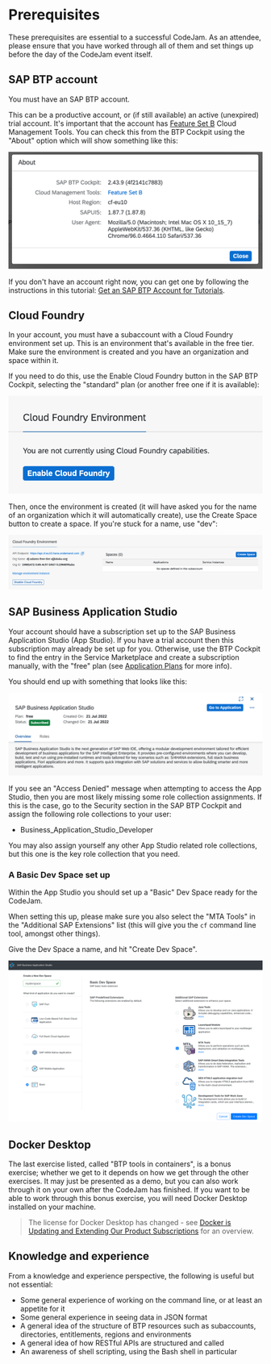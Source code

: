 # Prerequisites

These prerequisites are essential to a successful CodeJam. As an attendee, please ensure that you have worked through all of them and set things up before the day of the CodeJam event itself.

## SAP BTP account

You must have an SAP BTP account.

This can be a productive account, or (if still available) an active (unexpired) trial account. It's important that the account has [Feature Set B](https://help.sap.com/products/BTP/65de2977205c403bbc107264b8eccf4b/caf4e4e23aef4666ad8f125af393dfb2.html) Cloud Management Tools. You can check this from the BTP Cockpit using the "About" option which will show something like this:

![The About popup showing Feature Set B](assets/cockpit-about-popup.png)

If you don't have an account right now, you can get one by following the instructions in this tutorial: [Get an SAP BTP Account for Tutorials](https://developers.sap.com/tutorials/btp-cockpit-setup.html).

## Cloud Foundry

In your account, you must have a subaccount with a Cloud Foundry environment set up. This is an environment that's available in the free tier. Make sure the environment is created and you have an organization and space within it.

If you need to do this, use the Enable Cloud Foundry button in the SAP BTP Cockpit, selecting the "standard" plan (or another free one if it is available):

![Enable Cloud Foundry button](assets/enable-cloud-foundry-button.png)

Then, once the environment is created (it will have asked you for the name of an organization which it will automatically create), use the Create Space button to create a space. If you're stuck for a name, use "dev":

![Create Space button](assets/create-space-button.png)

## SAP Business Application Studio

Your account should have a subscription set up to the SAP Business Application Studio (App Studio). If you have a trial account then this subscription may already be set up for you. Otherwise, use the BTP Cockpit to find the entry in the Service Marketplace and create a subscription manually, with the "free" plan (see [Application Plans](https://help.sap.com/products/SAP%20Business%20Application%20Studio/9d1db9835307451daa8c930fbd9ab264/2c72917df87e47c290e061a556d92398.html?locale=en-US) for more info).

You should end up with something that looks like this:

![subscription to App Studio](assets/bas-free.png)

If you see an "Access Denied" message when attempting to access the App Studio, then you are most likely missing some role collection assignments. If this is the case, go to the Security section in the SAP BTP Cockpit and assign the following role collections to your user:

* Business_Application_Studio_Developer

You may also assign yourself any other App Studio related role collections, but this one is the key role collection that you need.

### A Basic Dev Space set up

Within the App Studio you should set up a "Basic" Dev Space ready for the CodeJam.

When setting this up, please make sure you also select the "MTA Tools" in the "Additional SAP Extensions" list (this will give you the `cf` command line tool, amongst other things).

Give the Dev Space a name, and hit "Create Dev Space".

![Creating a Basic Dev Space](assets/app-studio-creating-dev-space.png)

## Docker Desktop

The last exercise listed, called "BTP tools in containers", is a bonus exercise; whether we get to it depends on how we get through the other exercises. It may just be presented as a demo, but you can also work through it on your own after the CodeJam has finished. If you want to be able to work through this bonus exercise, you will need Docker Desktop installed on your machine.

> The license for Docker Desktop has changed - see [Docker is Updating and Extending Our Product Subscriptions](https://www.docker.com/blog/updating-product-subscriptions/) for an overview.

## Knowledge and experience

From a knowledge and experience perspective, the following is useful but not essential:

* Some general experience of working on the command line, or at least an appetite for it
* Some general experience in seeing data in JSON format
* A general idea of the structure of BTP resources such as subaccounts, directories, entitlements, regions and environments
* A general idea of how RESTful APIs are structured and called
* An awareness of shell scripting, using the Bash shell in particular
